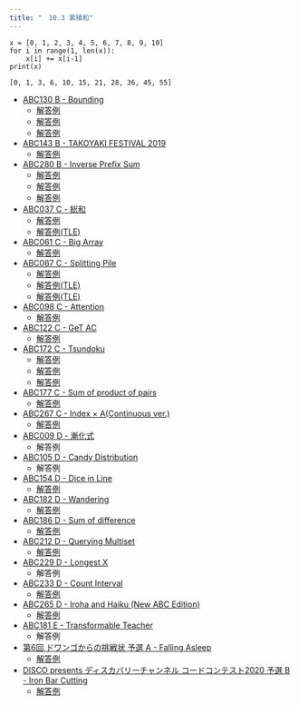 ```yaml
---
title: "　10.3 累積和"
---
```


```python:サンプルコード
x = [0, 1, 2, 3, 4, 5, 6, 7, 8, 9, 10]
for i in range(1, len(x)):
    x[i] += x[i-1]
print(x)
```

```text:実行結果
[0, 1, 3, 6, 10, 15, 21, 28, 36, 45, 55]
```

- [ABC130 B - Bounding](https://atcoder.jp/contests/abc130/tasks/abc130_b)
    - [解答例](https://atcoder.jp/contests/abc130/submissions/18366963)
    - [解答例](https://atcoder.jp/contests/abc130/submissions/18366979)
    - [解答例](https://atcoder.jp/contests/abc130/submissions/18083294)
- [ABC143 B - TAKOYAKI FESTIVAL 2019](https://atcoder.jp/contests/abc143/tasks/abc143_b)
    - [解答例](https://atcoder.jp/contests/abc143/submissions/18292415)
- [ABC280 B - Inverse Prefix Sum](https://atcoder.jp/contests/abc280/tasks/abc280_b)
    - [解答例](https://atcoder.jp/contests/abc280/submissions/37119745)
    - [解答例](https://atcoder.jp/contests/abc280/submissions/37119748)
    - [解答例](https://atcoder.jp/contests/abc280/submissions/37119751)
- [ABC037 C - 総和](https://atcoder.jp/contests/abc037/tasks/abc037_c)
    - [解答例](https://atcoder.jp/contests/abc037/submissions/38740227)
    - [解答例(TLE)](https://atcoder.jp/contests/abc037/submissions/18378130)
- [ABC061 C - Big Array](https://atcoder.jp/contests/abc061/tasks/abc061_c)
    - [解答例](https://atcoder.jp/contests/abc061/submissions/36457130)
- [ABC067 C - Splitting Pile](https://atcoder.jp/contests/abc067/tasks/arc078_a)
    - [解答例](https://atcoder.jp/contests/abc067/submissions/18368650)
    - [解答例(TLE)](https://atcoder.jp/contests/abc067/submissions/18368562)
    - [解答例(TLE)](https://atcoder.jp/contests/abc067/submissions/18368674)
- [ABC098 C - Attention](https://atcoder.jp/contests/abc098/tasks/arc098_a)
    - [解答例](https://atcoder.jp/contests/abc098/submissions/18368730)
- [ABC122 C - GeT AC](https://atcoder.jp/contests/abc122/tasks/abc122_c)
    - [解答例](https://atcoder.jp/contests/abc122/submissions/17910924)
- [ABC172 C - Tsundoku](https://atcoder.jp/contests/abc172/tasks/abc172_c)
    - [解答例](https://atcoder.jp/contests/abc172/submissions/14779995)
    - [解答例](https://atcoder.jp/contests/abc172/submissions/14782789)
    - [解答例](https://atcoder.jp/contests/abc172/submissions/14783089)
- [ABC177 C - Sum of product of pairs](https://atcoder.jp/contests/abc177/tasks/abc177_c)
    - [解答例](https://atcoder.jp/contests/abc177/submissions/24900296)
- [ABC267 C - Index × A(Continuous ver.)](https://atcoder.jp/contests/abc267/tasks/abc267_c)
    - [解答例](https://atcoder.jp/contests/abc267/submissions/34764037)
- [ABC009 D - 漸化式](https://atcoder.jp/contests/abc009/tasks/abc009_4)
    - 解答例
- [ABC105 D - Candy Distribution](https://atcoder.jp/contests/abc105/tasks/abc105_d)
    - 解答例
- [ABC154 D - Dice in Line](https://atcoder.jp/contests/abc154/tasks/abc154_d)
    - [解答例](https://atcoder.jp/contests/abc154/submissions/18368789)
- [ABC182 D - Wandering](https://atcoder.jp/contests/abc182/tasks/abc182_d)
    - [解答例](https://atcoder.jp/contests/abc182/submissions/31817253)
- [ABC186 D - Sum of difference](https://atcoder.jp/contests/abc186/tasks/abc186_d)
    - [解答例](https://atcoder.jp/contests/abc186/submissions/31625161)
- [ABC212 D - Querying Multiset](https://atcoder.jp/contests/abc212/tasks/abc212_d)
    - [解答例](https://atcoder.jp/contests/abc212/submissions/31422329)
- [ABC229 D - Longest X](https://atcoder.jp/contests/abc229/tasks/abc229_d)
    - 解答例
- [ABC233 D - Count Interval](https://atcoder.jp/contests/abc233/tasks/abc233_d)
    - [解答例](https://atcoder.jp/contests/abc233/submissions/31155678)
- [ABC265 D - Iroha and Haiku (New ABC Edition)](https://atcoder.jp/contests/abc265/tasks/abc265_d)
    - [解答例](https://atcoder.jp/contests/abc265/submissions/34619050)
- [ABC181 E - Transformable Teacher](https://atcoder.jp/contests/abc181/tasks/abc181_e)
    - 解答例
- [第6回 ドワンゴからの挑戦状 予選 A - Falling Asleep](https://atcoder.jp/contests/dwacon6th-prelims/tasks/dwacon6th_prelims_a)
    - [解答例](https://atcoder.jp/contests/dwacon6th-prelims/submissions/17918478)
- [DISCO presents ディスカバリーチャンネル コードコンテスト2020 予選 B - Iron Bar Cutting](https://atcoder.jp/contests/ddcc2020-qual/tasks/ddcc2020_qual_b)
    - [解答例](https://atcoder.jp/contests/ddcc2020-qual/submissions/18368828)